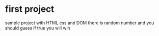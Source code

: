# first project
 
 sample project with HTML css and DOM there is random number and you should guess if true you will win
